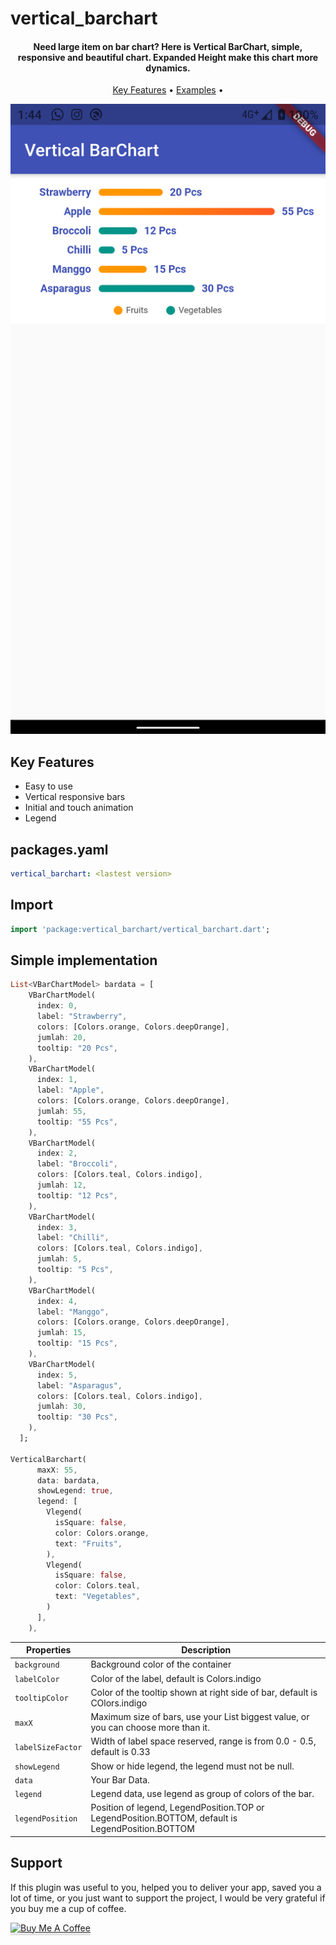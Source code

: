 # vertical_barchart

<h4 align="center">
  Need large item on bar chart? Here is Vertical BarChart, simple, responsive and beautiful chart. Expanded Height make this chart more dynamics.
</h4>

<p align="center">
  <a href="#key-features">Key Features</a> •
  <a href="https://github.com/nizarhdt/vertical_barchart/tree/master/example">Examples</a> •
</p>

<p align="center">
  <img src="https://github.com/nizarhdt/vertical_barchart/blob/master/screenshot/ss.png?raw=true" alt="Vertical BarChart" />
</p>

## Key Features

* Easy to use
* Vertical responsive bars
* Initial and touch animation
* Legend

## packages.yaml
```yaml
vertical_barchart: <lastest version>
```

## Import
```dart
import 'package:vertical_barchart/vertical_barchart.dart';
```

## Simple implementation

```dart
List<VBarChartModel> bardata = [
    VBarChartModel(
      index: 0,
      label: "Strawberry",
      colors: [Colors.orange, Colors.deepOrange],
      jumlah: 20,
      tooltip: "20 Pcs",
    ),
    VBarChartModel(
      index: 1,
      label: "Apple",
      colors: [Colors.orange, Colors.deepOrange],
      jumlah: 55,
      tooltip: "55 Pcs",
    ),
    VBarChartModel(
      index: 2,
      label: "Broccoli",
      colors: [Colors.teal, Colors.indigo],
      jumlah: 12,
      tooltip: "12 Pcs",
    ),
    VBarChartModel(
      index: 3,
      label: "Chilli",
      colors: [Colors.teal, Colors.indigo],
      jumlah: 5,
      tooltip: "5 Pcs",
    ),
    VBarChartModel(
      index: 4,
      label: "Manggo",
      colors: [Colors.orange, Colors.deepOrange],
      jumlah: 15,
      tooltip: "15 Pcs",
    ),
    VBarChartModel(
      index: 5,
      label: "Asparagus",
      colors: [Colors.teal, Colors.indigo],
      jumlah: 30,
      tooltip: "30 Pcs",
    ),
  ];
  
VerticalBarchart(
      maxX: 55,
      data: bardata,
      showLegend: true,
      legend: [
        Vlegend(
          isSquare: false,
          color: Colors.orange,
          text: "Fruits",
        ),
        Vlegend(
          isSquare: false,
          color: Colors.teal,
          text: "Vegetables",
        )
      ],
    ),
```

|  Properties |   Description|
| ------------ | ------------ |
|`background`|Background color of the container|
|`labelColor`|Color of the label, default is Colors.indigo|
|`tooltipColor`|Color of the tooltip shown at right side of bar, default is COlors.indigo|
|`maxX`|Maximum size of bars, use your List<VBarChartModel> biggest value, or you can choose more than it.	|
|`labelSizeFactor`|Width of label space reserved, range is from 0.0 - 0.5, default is 0.33|
|`showLegend`|Show or hide legend, the legend must not be null.|
|`data`|Your Bar Data.|
|`legend`|Legend data, use legend as group of colors of the bar.|
|`legendPosition`|Position of legend, LegendPosition.TOP or LegendPosition.BOTTOM, default is LegendPosition.BOTTOM|

## Support

If this plugin was useful to you, helped you to deliver your app, saved you a lot of time, or you just want to support the project, I would be very grateful if you buy me a cup of coffee.

<a href="https://www.buymeacoffee.com/nizarhdt" target="_blank"><img src="https://www.buymeacoffee.com/assets/img/custom_images/purple_img.png" alt="Buy Me A Coffee" style="height: 41px !important;width: 174px !important;box-shadow: 0px 3px 2px 0px rgba(190, 190, 190, 0.5) !important;-webkit-box-shadow: 0px 3px 2px 0px rgba(190, 190, 190, 0.5) !important;" ></a>